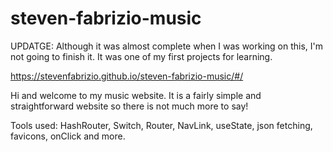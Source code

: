 # steven-fabrizio-music
UPDATGE: Although it was almost complete when I was working on this, I'm not going to finish it. It was one of my first projects for learning.

https://stevenfabrizio.github.io/steven-fabrizio-music/#/

Hi and welcome to my music website.
It is a fairly simple and straightforward website so there is not much more to say!

Tools used: HashRouter, Switch, Router, NavLink, useState, json fetching, favicons, onClick and more.
